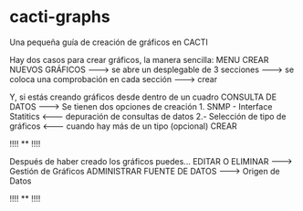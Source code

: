 # cacti-graphs
Una pequeña guía de creación de gráficos en CACTI

Hay dos casos para crear gráficos, la manera sencilla:
MENU
CREAR
NUEVOS GRÁFICOS ---> se abre un desplegable de 3 secciones ---> se coloca una comprobación en cada sección ---> crear

Y, si estás creando gráficos desde dentro de un cuadro
CONSULTA DE DATOS ---> Se tienen dos opciones de creación
    1. SNMP - Interface Statitics <--- depuración de consultas de datos
    2.- Selección de tipo de gráficos <--- cuando hay más de un tipo (opcional) 
CREAR

!!!! ** !!!!

Después de haber creado los gráficos puedes...
EDITAR O ELIMINAR ---> Gestión de Gráficos
ADMINISTRAR FUENTE DE DATOS ---> Origen de Datos

!!!! ** !!!!


